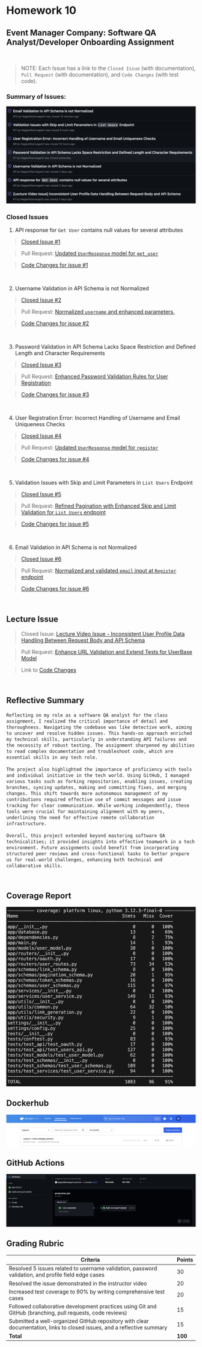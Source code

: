 # Homework 10
## Event Manager Company: Software QA Analyst/Developer Onboarding Assignment
<br>

> NOTE: Each Issue has a link to the `Closed Issue` (with documentation), `Pull Request` (with documentation), and `Code Changes` (with test code).

### Summary of Issues:
![List of Issues](Embedded_Files/Issues.png)

### Closed Issues
1. API response for `Get User` contains null values for several attributes
> [Closed Issue #1](https://github.com/NageshKanneganti/event_manager_practice/issues/3)

> Pull Request: [Updated `UserResponse` model for `get_user`](https://github.com/NageshKanneganti/event_manager_practice/pull/4)

> [Code Changes for issue #1](https://github.com/NageshKanneganti/event_manager_practice/pull/4/files)
<br>

2. Username Validation in API Schema is not Normalized
> [Closed Issue #2](https://github.com/NageshKanneganti/event_manager_practice/issues/5)

> Pull Request: [Normalized `username` and enhanced parameters.](https://github.com/NageshKanneganti/event_manager_practice/pull/6)

> [Code Changes for issue #2](https://github.com/NageshKanneganti/event_manager_practice/pull/6/files)
<br>

3. Password Validation in API Schema Lacks Space Restriction and Defined Length and Character Requirements
> [Closed Issue #3](https://github.com/NageshKanneganti/event_manager_practice/issues/7)

> Pull Request: [Enhanced Password Validation Rules for User Registration](https://github.com/NageshKanneganti/event_manager_practice/pull/8)

> [Code Changes for issue #3](https://github.com/NageshKanneganti/event_manager_practice/pull/8/files)
<br>

4. User Registration Error: Incorrect Handling of Username and Email Uniqueness Checks
> [Closed Issue #4](https://github.com/NageshKanneganti/event_manager_practice/issues/9)

> Pull Request: [Updated `UserResponse` model for `register`](https://github.com/NageshKanneganti/event_manager_practice/pull/10)

> [Code Changes for issue #4](https://github.com/NageshKanneganti/event_manager_practice/pull/10/files)
<br>

5. Validation Issues with Skip and Limit Parameters in `List Users` Endpoint
> [Closed Issue #5](https://github.com/NageshKanneganti/event_manager_practice/issues/11)

> Pull Request: [Refined Pagination with Enhanced Skip and Limit Validation for `List Users` endpoint](https://github.com/NageshKanneganti/event_manager_practice/pull/12)

> [Code Changes for issue #5](https://github.com/NageshKanneganti/event_manager_practice/pull/12/files)
<br>

6. Email Validation in API Schema is not Normalized
> [Closed Issue #6](https://github.com/NageshKanneganti/event_manager_practice/issues/13)

> Pull Request: [Normalized and validated `email` input at `Register` endpoint](https://github.com/NageshKanneganti/event_manager_practice/pull/14)

> [Code Changes for issue #6](https://github.com/NageshKanneganti/event_manager_practice/pull/14/files)
<br>

## Lecture Issue
> Closed Issue: [Lecture Video Issue - Inconsistent User Profile Data Handling Between Request Body and API Schema](https://github.com/NageshKanneganti/event_manager_practice/issues/1)

> Pull Request: [Enhance URL Validation and Extend Tests for UserBase Model](https://github.com/NageshKanneganti/event_manager_practice/pull/2)

> Link to [Code Changes](https://github.com/NageshKanneganti/event_manager_practice/pull/2/files)
<br>

## Reflective Summary
```
Reflecting on my role as a software QA analyst for the class assignment, I realized the critical importance of detail and thoroughness. Navigating the codebase was like detective work, aiming to uncover and resolve hidden issues. This hands-on approach enriched my technical skills, particularly in understanding API failures and the necessity of robust testing. The assignment sharpened my abilities to read complex documentation and troubleshoot code, which are essential skills in any tech role.

The project also highlighted the importance of proficiency with tools and individual initiative in the tech world. Using GitHub, I managed various tasks such as forking repositories, enabling issues, creating branches, syncing updates, making and committing fixes, and merging changes. This shift towards more autonomous management of my contributions required effective use of commit messages and issue tracking for clear communication. While working independently, these tools were crucial for maintaining alignment with my peers, underlining the need for effective remote collaboration infrastructure.

Overall, this project extended beyond mastering software QA technicalities; it provided insights into effective teamwork in a tech environment. Future assignments could benefit from incorporating structured peer reviews and cross-functional tasks to better prepare us for real-world challenges, enhancing both technical and collaborative skills.
```
<br>

## Coverage Report
![Coverage Report](Embedded_Files/coverage.png)

## Dockerhub
![DockerHub Repo](Embedded_Files/DockerHub.png)

## GitHub Actions
![Actions](Embedded_Files/GitHubActions.png)

## Grading Rubric

| Criteria                                                                                                                | Points |
|-------------------------------------------------------------------------------------------------------------------------|--------|
| Resolved 5 issues related to username validation, password validation, and profile field edge cases                      | 30     |
| Resolved the issue demonstrated in the instructor video                                                                 | 20     |
| Increased test coverage to 90% by writing comprehensive test cases                                                      | 20     |
| Followed collaborative development practices using Git and GitHub (branching, pull requests, code reviews)              | 15     |
| Submitted a well-organized GitHub repository with clear documentation, links to closed issues, and a reflective summary | 15     |
| **Total**                                                                                                               | **100**|

